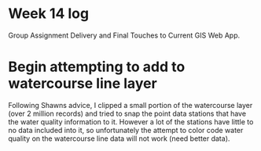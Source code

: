 # Week 14 log
Group Assignment Delivery and Final Touches to Current GIS Web App.

# Begin attempting to add to watercourse line layer
Following Shawns advice, I clipped a small portion of the watercourse layer (over 2 million records) and tried to snap the point data stations that have the water quality information to it.
However a lot of the stations have little to no data included into it, so unfortunately the attempt to color code water quality on the watercourse line data will not work (need better data).
